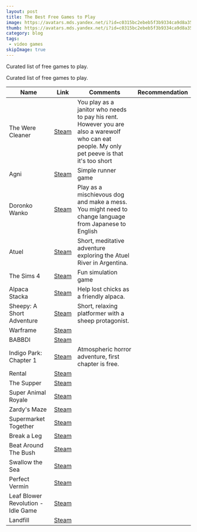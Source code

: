 ```yaml
---
layout: post
title: The Best Free Games to Play
image: https://avatars.mds.yandex.net/i?id=c0315bc2ebeb5f3b9334ca9d8a35bf629afb02bd-5142520-images-thumbs&n=13
thumb: https://avatars.mds.yandex.net/i?id=c0315bc2ebeb5f3b9334ca9d8a35bf629afb02bd-5142520-images-thumbs&n=13
category: blog
tags:
 - video games
skipImage: true
---
```



Curated list of free games to play.<!-- truncate_here -->

Curated list of free games to play.

| Name | Link | Comments | Recommendation |
|------|------|----------|----------------|
| The Were Cleaner | [Steam](https://store.steampowered.com/app/2795000/The_WereCleaner/) |You play as a janitor who needs to pay his rent. However you are also a warewolf who can eat people. My only pet peeve is that it's too short| 
| Agni | [Steam](https://store.steampowered.com/app/1822340/AGNI/) | Simple runner game |
| Doronko Wanko | [Steam](https://store.steampowered.com/app/2512840/DORONKO_WANKO/) | Play as a mischievous dog and make a mess. You might need to change language from Japanese to English |
| Atuel | [Steam](https://store.steampowered.com/app/2794330/Atuel/) | Short, meditative adventure exploring the Atuel River in Argentina. |
| The Sims 4 | [Steam](https://store.steampowered.com/app/1222670/The_Sims_4/) | Fun simulation game |
| Alpaca Stacka | [Steam](https://store.steampowered.com/app/1655140/Alpaca_Stacka/) | Help lost chicks as a friendly alpaca. |
| Sheepy: A Short Adventure | [Steam](https://store.steampowered.com/app/1568400/Sheepy_A_Short_Adventure/) | Short, relaxing platformer with a sheep protagonist. |
| Warframe | [Steam](https://store.steampowered.com/app/230410/Warframe/) | |
| BABBDI | [Steam](https://store.steampowered.com/app/2240530/BABBDI/) | |
| Indigo Park: Chapter 1 | [Steam](https://store.steampowered.com/app/2504480/Indigo_Park_Chapter_1/) | Atmospheric horror adventure, first chapter is free. |
| Rental  | [Steam](https://store.steampowered.com/app/2796550/Rental/) | | 
| The Supper | [Steam](https://store.steampowered.com/app/1171370/The_Supper/) |  |
| Super Animal Royale | [Steam](https://store.steampowered.com/app/843380/Super_Animal_Royale/) | |
| Zardy's Maze | [Steam](https://store.steampowered.com/app/1484800/Zardys_Maze/) | |
| Supermarket Together | [Steam](https://store.steampowered.com/app/2709570/Supermarket_Together/) | |
| Break a Leg | [Steam](https://store.steampowered.com/app/3022110/Break_a_Leg/) | |
| Beat Around The Bush | [Steam](https://store.steampowered.com/app/3099730/Beat_Around_The_Bush/) | |
| Swallow the Sea | [Steam](https://store.steampowered.com/app/1511860/Swallow_the_Sea/) | |
| Perfect Vermin | [Steam](https://store.steampowered.com/app/1416130/Perfect_Vermin/) | |
| Leaf Blower Revolution - Idle Game | [Steam](https://store.steampowered.com/app/1468260/Leaf_Blower_Revolution__Idle_Game/) | |
| Landfill | [Steam](https://store.steampowered.com/app/2353760/Landfall_Archives/) | |